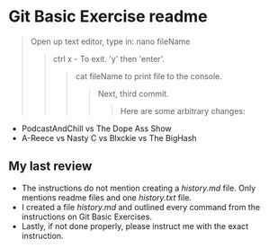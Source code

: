 # Git Basic Exercise readme #

> Open up text editor, type in: nano fileName
>> ctrl x - To exit. 'y' then 'enter'.
>>> cat fileName to print file to the console.
>>>> Next, third commit.
>>>>> Here are some arbitrary changes:

- PodcastAndChill vs The Dope Ass Show
- A-Reece vs Nasty C vs Blxckie vs The BigHash

## My last review ##

- The instructions do not mention creating a _history.md_ file. Only mentions readme files and one _history.txt_ file.
- I created a file _history.md_ and outlined every command from the instructions on Git Basic Exercises.
- Lastly, if not done properly, please instruct me with the exact instruction. 
